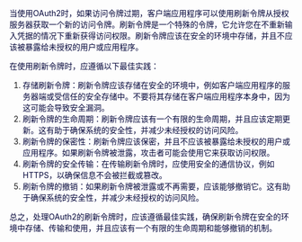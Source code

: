 <font style="color:rgb(5, 7, 59);background-color:rgb(253, 253, 254);">当使用OAuth2时，如果访问令牌过期，客户端应用程序可以使用刷新令牌从授权服务器获取一个新的访问令牌。刷新令牌是一个特殊的令牌，它允许您在不重新输入凭据的情况下重新获得访问权限。刷新令牌应该在安全的环境中存储，并且不应该被暴露给未授权的用户或应用程序。</font>

<font style="color:rgb(5, 7, 59);background-color:rgb(253, 253, 254);">在使用刷新令牌时，应遵循以下最佳实践：</font>

1. <font style="color:rgb(5, 7, 59);background-color:rgb(253, 253, 254);">存储刷新令牌：刷新令牌应该存储在安全的环境中，例如客户端应用程序的服务器端或受信任的安全存储中。不要将其存储在客户端应用程序本身中，因为这可能会导致安全漏洞。</font>
2. <font style="color:rgb(5, 7, 59);background-color:rgb(253, 253, 254);">刷新令牌的生命周期：刷新令牌应该有一个有限的生命周期，并且应该定期更新。这有助于确保系统的安全性，并减少未经授权的访问风险。</font>
3. <font style="color:rgb(5, 7, 59);background-color:rgb(253, 253, 254);">刷新令牌的保密性：刷新令牌应该保密，并且不应该被暴露给未授权的用户或应用程序。如果刷新令牌被泄露，攻击者可能会使用它来获取访问权限。</font>
4. <font style="color:rgb(5, 7, 59);background-color:rgb(253, 253, 254);">刷新令牌的安全传输：在传输刷新令牌时，应使用安全的通信协议，例如HTTPS，以确保信息不会被拦截或篡改。</font>
5. <font style="color:rgb(5, 7, 59);background-color:rgb(253, 253, 254);">刷新令牌的撤销：如果刷新令牌被泄露或不再需要，应该能够撤销它。这有助于确保系统的安全性，并减少未经授权的访问风险。</font>

<font style="color:rgb(5, 7, 59);background-color:rgb(253, 253, 254);">总之，处理OAuth2的刷新令牌时，应该遵循最佳实践，确保刷新令牌在安全的环境中存储、传输和使用，并且应该有一个有限的生命周期和能够撤销的机制。</font>

